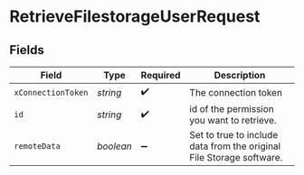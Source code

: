 # RetrieveFilestorageUserRequest


## Fields

| Field                                                                | Type                                                                 | Required                                                             | Description                                                          |
| -------------------------------------------------------------------- | -------------------------------------------------------------------- | -------------------------------------------------------------------- | -------------------------------------------------------------------- |
| `xConnectionToken`                                                   | *string*                                                             | :heavy_check_mark:                                                   | The connection token                                                 |
| `id`                                                                 | *string*                                                             | :heavy_check_mark:                                                   | id of the permission you want to retrieve.                           |
| `remoteData`                                                         | *boolean*                                                            | :heavy_minus_sign:                                                   | Set to true to include data from the original File Storage software. |